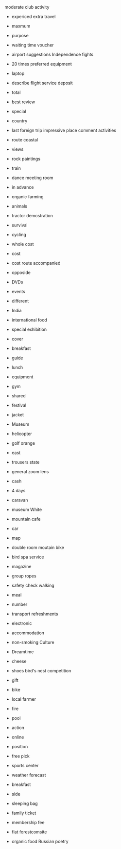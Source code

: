 moderate
club activity
* expericed
extra travel
* maxmum
* purpose
* waiting time
voucher
* airport
suggestions
Independence
fights
* 20 times
preferred equipment
* laptop
* describe
flight service
deposit
* total
* best review
* special
* country
* last foreign trip
impressive place
comment
activities
* route
coastal
* views
* rock paintings
* train
* dance
meeting room
* in advance
* organic farming
* animals
* tractor demostration
* survival
* cycling
* whole cost
* cost
* cost
route
accompanied
* opposide
* DVDs
* events
* different
* India
* international food
* special exhibition
* cover
* breakfast
* guide
* lunch
* equipment




* gym
* shared
* festival
* jacket
* Museum
* helicopter
* golf
orange
* east
* trousers
state
* general
zoom lens
* cash
* 4 days
* caravan
* museum
White
* mountain cafe
* car
* map
* double room
moutain bike
* bird
spa service
* magazine
* group
ropes
* safety check
walking
* meal
* number
* transport
refreshments
* electronic
* accommodation
* non-smoking
Culture
* Dreamtime
* cheese
* shoes
bird's nest
competition
* gift
* bike
* local farmer
* fire
* pool
* action
* online
* position
* free pick
* sports center
* weather forecast
* breakfast
* side
* sleeping bag
* family ticket
* membership fee
* flat
forestcomsite
* organic food
Russian poetry

